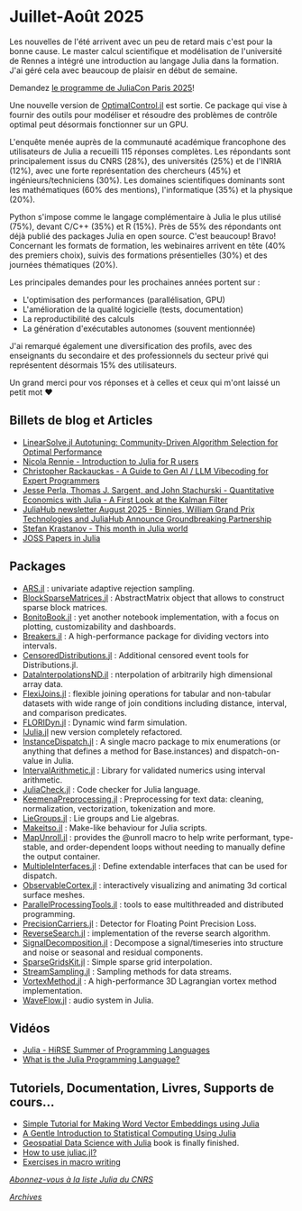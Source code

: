 # Juillet-Août 2025 

Les nouvelles de l'été arrivent avec un peu de retard mais c'est pour la bonne
cause. Le master calcul scientifique et modélisation de l'université
de Rennes a intégré une introduction au langage Julia dans
la formation. J'ai géré cela avec beaucoup de plaisir en début
de semaine.

Demandez [le programme de JuliaCon Paris 2025](https://pretalx.com/juliacon-local-paris-2025/schedule/)!

Une nouvelle version de
[OptimalControl.jl](https://control-toolbox.org/OptimalControl.jl/stable/)
est sortie. Ce package qui vise à fournir des outils pour modéliser
et résoudre des problèmes de contrôle optimal peut désormais
fonctionner sur un GPU.

L'enquête menée auprès de la communauté académique francophone des
utilisateurs de Julia a recueilli 115 réponses complètes. 
Les répondants sont principalement issus
du CNRS (28%), des universités (25%) et de l'INRIA (12%), avec une
forte représentation des chercheurs (45%) et ingénieurs/techniciens
(30%). Les domaines scientifiques dominants sont les mathématiques
(60% des mentions), l'informatique (35%) et la physique (20%).

Python s'impose comme le langage complémentaire à Julia le plus
utilisé (75%), devant C/C++ (35%) et R (15%). Près de 55% des
répondants ont déjà publié des packages Julia en open source. C'est beaucoup! Bravo!
Concernant les formats de formation, les webinaires arrivent en tête
(40% des premiers choix), suivis des formations présentielles (30%)
et des journées thématiques (20%).

Les principales demandes pour les prochaines années portent sur :
- L'optimisation des performances (parallélisation, GPU)
- L'amélioration de la qualité logicielle (tests, documentation)
- La reproductibilité des calculs
- La génération d'exécutables autonomes (souvent mentionnée)

J'ai remarqué également une diversification des profils, avec des enseignants
du secondaire et des professionnels du secteur privé qui représentent
désormais 15% des utilisateurs. 

Un grand merci pour vos réponses et à celles et ceux qui m'ont laissé un petit mot :heart:

## Billets de blog et Articles

- [LinearSolve.jl Autotuning: Community-Driven Algorithm Selection for Optimal Performance](https://sciml.ai/news/2025/08/16/linearsolve_autotuning/)
- [Nicola Rennie - Introduction to Julia for R users](https://nrennie.rbind.io/blog/introduction-julia-r-users/)
- [Christopher Rackauckas - A Guide to Gen AI / LLM Vibecoding for Expert Programmers](https://www.stochasticlifestyle.com/a-guide-to-gen-ai-llm-vibecoding-for-expert-programmers/)
- [Jesse Perla, Thomas J. Sargent, and John Stachurski - Quantitative Economics with Julia - A First Look at the Kalman Filter](https://julia.quantecon.org/introduction_dynamics/kalman.html)
- [JuliaHub newsletter August 2025 - Binnies, William Grand Prix Technologies and JuliaHub Announce Groundbreaking Partnership](https://juliahub.com/blog/newsletter-august-2025)
- [Stefan Krastanov - This month in Julia world](https://discourse.julialang.org/c/community/news/66)
- [JOSS Papers in Julia](https://joss.theoj.org/papers/in/Julia)

## Packages

- [ARS.jl](https://github.com/Eliassj/ARS.jl/) : univariate adaptive rejection sampling.
- [BlockSparseMatrices.jl](https://github.com/djukic14/BlockSparseMatrices.jl) : AbstractMatrix object that allows to construct sparse block matrices.
- [BonitoBook.jl](https://github.com/SimonDanisch/BonitoBook.jl/) : yet another notebook implementation, with a focus on plotting, customizability and dashboards.
- [Breakers.jl](https://github.com/technocrat/Breakers.jl) : A high-performance package for dividing vectors into intervals.
- [CensoredDistributions.jl](https://github.com/EpiAware/CensoredDistributions.jl) : Additional censored event tools for Distributions.jl.
- [DataInterpolationsND.jl](https://github.com/SciML/DataInterpolationsND.jl) : nterpolation of arbitrarily high dimensional array data.
- [FlexiJoins.jl](https://github.com/JuliaAPlavin/FlexiJoins.jl) : flexible joining operations for tabular and non-tabular datasets with wide range of join conditions including distance, interval, and comparison predicates.
- [FLORIDyn.jl](https://github.com/ufechner7/FLORIDyn.jl) : Dynamic wind farm simulation.
- [IJulia.jl](https://github.com/JuliaLang/IJulia.jl) new version completely refactored.
- [InstanceDispatch.jl](https://github.com/Klafyvel/InstanceDispatch.jl) : A single macro package to mix enumerations (or anything that defines a method for Base.instances) and dispatch-on-value in Julia.
- [IntervalArithmetic.jl](https://github.com/JuliaIntervals/IntervalArithmetic.jl) : Library for validated numerics using interval arithmetic.
- [JuliaCheck.jl](https://github.com/tiobe/JuliaCheck.jl) : Code checker for Julia language.
- [KeemenaPreprocessing.jl](https://github.com/mantzaris/KeemenaPreprocessing.jl/) : Preprocessing for text data: cleaning, normalization, vectorization, tokenization and more.
- [LieGroups.jl](https://github.com/JuliaManifolds/LieGroups.jl) : Lie groups and Lie algebras.
- [Makeitso.jl](https://github.com/krcools/Makeitso.jl) : Make-like behaviour for Julia scripts.
- [MapUnroll.jl](https://github.com/alecloudenback/MapUnroll.jl) : provides the @unroll macro to help write performant, type-stable, and order-dependent loops without needing to manually define the output container.
- [MultipleInterfaces.jl](https://github.com/CameronBieganek/MultipleInterfaces.jl) : Define extendable interfaces that can be used for dispatch.
- [ObservableCortex.jl](https://github.com/myersm0/ObservableCortex.jl) : interactively visualizing and animating 3d cortical surface meshes.
- [ParallelProcessingTools.jl](https://github.com/oschulz/ParallelProcessingTools.jl) : tools to ease multithreaded and distributed programming.
- [PrecisionCarriers.jl](https://github.com/AntonReinhard/PrecisionCarriers.jl) : Detector for Floating Point Precision Loss.
- [ReverseSearch.jl](https://github.com/mxhbl/ReverseSearch.jl) : implementation of the reverse search algorithm.
- [SignalDecomposition.jl](https://github.com/JuliaDynamics/SignalDecomposition.jl) : Decompose a signal/timeseries into structure and noise or seasonal and residual components.
- [SparseGridsKit.jl](https://github.com/benmkent/SparseGridsKit.jl) : Simple sparse grid interpolation.
- [StreamSampling.jl](https://github.com/JuliaDynamics/StreamSampling.jl) : Sampling methods for data streams.
- [VortexMethod.jl](https://github.com/subhk/VortexMethod.jl) : A high-performance 3D Lagrangian vortex method implementation.
- [WaveFlow.jl](https://github.com/Gesee-y/WaveFlow.jl) : audio system in Julia.

## Vidéos

- [Julia - HiRSE Summer of Programming Languages](https://youtu.be/tShA102zIwk?si=aVihLfkrFqYBYiXI)
- [What is the Julia Programming Language?](https://youtu.be/jPDCSG-GCYQ?si=oI2QkVEv9bVX62pK)
 
## Tutoriels, Documentation, Livres, Supports de cours...

- [Simple Tutorial for Making Word Vector Embeddings using Julia](https://medium.com/@avmantzaris/simple-tutorial-for-making-word-vector-embeddings-using-julia-lang-96899d170bda)
- [A Gentle Introduction to Statistical Computing Using Julia](https://github.com/sujit016/A-Gentle-Introduction-to-Statistical-Computing-Using-Julia)
- [Geospatial Data Science with Julia](https://juliaearth.github.io/geospatial-data-science-with-julia/) book is finally finished.
- [How to use juliac.jl?](https://discourse.julialang.org/t/how-to-use-juliac-jl/123024/32?u=jbytecode)
- [Exercises in macro writing](https://jhidding.github.io/MacroExercises.jl/dev/)

[*Abonnez-vous à la liste Julia du CNRS*](https://listes.services.cnrs.fr/wws/subscribe/julia)

[*Archives*](https://pnavaro.github.io/NouvellesJulia)
